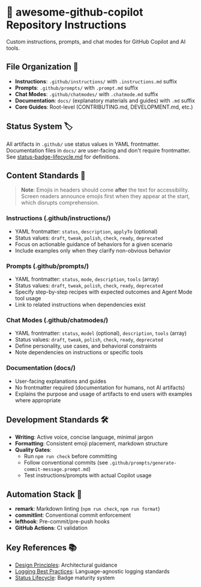 # 🚀 awesome-github-copilot Repository Instructions

Custom instructions, prompts, and chat modes for GitHub Copilot and AI tools.

## File Organization 📁

- **Instructions**: `.github/instructions/` with `.instructions.md` suffix
- **Prompts**: `.github/prompts/` with `.prompt.md` suffix
- **Chat Modes**: `.github/chatmodes/` with `.chatmode.md` suffix
- **Documentation**: `docs/` (explanatory materials and guides) with `.md` suffix
- **Core Guides**: Root-level (CONTRIBUTING.md, DEVELOPMENT.md, etc.)

## Status System 🏷️

All artifacts in `.github/` use status values in YAML frontmatter. Documentation files in `docs/` are user-facing and don't require frontmatter. See [status-badge-lifecycle.md](../docs/status-badge-lifecycle.md) for definitions.

## Content Standards 📝

> **Note**: Emojis in headers should come **after** the text for accessibility. Screen readers announce emojis first when they appear at the start, which disrupts comprehension.

### Instructions (.github/instructions/)

- YAML frontmatter: `status`, `description`, `applyTo` (optional)
- Status values: `draft`, `tweak`, `polish`, `check`, `ready`, `deprecated`
- Focus on actionable guidance of behaviors for a given scenario
- Include examples only when they clarify non-obvious behavior

### Prompts (.github/prompts/)

- YAML frontmatter: `status`, `mode`, `description`, `tools` (array)
- Status values: `draft`, `tweak`, `polish`, `check`, `ready`, `deprecated`
- Specify step-by-step recipes with expected outcomes and Agent Mode tool usage
- Link to related instructions when dependencies exist

### Chat Modes (.github/chatmodes/)

- YAML frontmatter: `status`, `model` (optional), `description`, `tools` (array)
- Status values: `draft`, `tweak`, `polish`, `check`, `ready`, `deprecated`
- Define personality, use cases, and behavioral constraints
- Note dependencies on instructions or specific tools

### Documentation (docs/)

- User-facing explanations and guides
- No frontmatter required (documentation for humans, not AI artifacts)
- Explains the purpose and usage of artifacts to end users with examples where appropriate

## Development Standards 🛠️

- **Writing**: Active voice, concise language, minimal jargon
- **Formatting**: Consistent emoji placement, markdown structure
- **Quality Gates**:
  - Run `npm run check` before committing
  - Follow conventional commits (see `.github/prompts/generate-commit-message.prompt.md`)
  - Test instructions/prompts with actual Copilot usage

## Automation Stack 🔧

- **remark**: Markdown linting (`npm run check`, `npm run format`)
- **commitlint**: Conventional commit enforcement
- **lefthook**: Pre-commit/pre-push hooks
- **GitHub Actions**: CI validation

## Key References 📚

- [Design Principles](instructions/design-principles.instructions.md): Architectural guidance
- [Logging Best Practices](instructions/logging-best-practices.instructions.md): Language-agnostic logging standards
- [Status Lifecycle](../docs/status-badge-lifecycle.md): Badge maturity system
